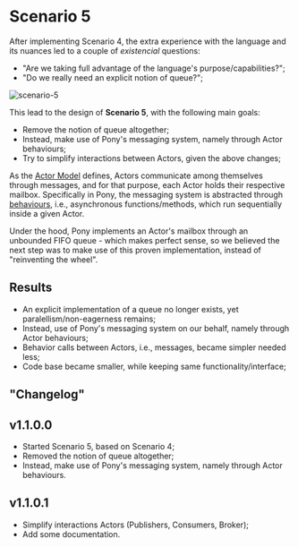 # Scenario 5

After implementing Scenario 4, the extra experience with the language and its nuances led to a couple of *existencial* questions:
* "Are we taking full advantage of the language's purpose/capabilities?";
* "Do we really need an explicit notion of queue?";
    
![scenario-5](https://user-images.githubusercontent.com/4543448/59571740-c2911a80-909f-11e9-86d1-c25cddf4aae9.png)
    
This lead to the design of **Scenario 5**, with the following main goals:
* Remove the notion of queue altogether;
* Instead, make use of Pony's messaging system, namely through Actor behaviours;
* Try to simplify interactions between Actors, given the above changes;

As the [Actor Model](https://www.brianstorti.com/the-actor-model/) defines, Actors communicate among themselves through messages, and for that purpose, each Actor holds their respective mailbox. Specifically in Pony, the messaging system is abstracted through [behaviours](https://tutorial.ponylang.io/types/actors.html), i.e., asynchronous functions/methods, which run sequentially inside a given Actor.

Under the hood, Pony implements an Actor's mailbox through an unbounded FIFO queue - which makes perfect sense, so we believed the next step was to make use of this proven implementation, instead of "reinventing the wheel".

## Results
 * An explicit implementation of a queue no longer exists, yet paralellism/non-eagerness remains;
 * Instead, use of Pony's messaging system on our behalf, namely through Actor behaviours;
 * Behavior calls between Actors, i.e., messages, became simpler needed less;
 * Code base became smaller, while keeping same functionality/interface;

## "Changelog"

## v1.1.0.0

 * Started Scenario 5, based on Scenario 4;
 * Removed the notion of queue altogether;
 * Instead, make use of Pony's messaging system, namely through Actor behaviours.

## v1.1.0.1

 * Simplify interactions Actors (Publishers, Consumers, Broker);
 * Add some documentation.
